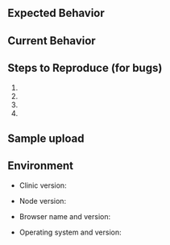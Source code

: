 ## Expected Behavior
<!--- If you're describing a bug, tell us what should happen -->
<!--- If you're suggesting a change/improvement, tell us how it should work -->

## Current Behavior
<!--- If describing a bug, tell us what happens instead of the expected behavior -->
<!--- If suggesting a change/improvement, explain the difference from current behavior -->

## Steps to Reproduce (for bugs)
<!--- Provide an unambiguous set of steps to reproduce this bug -->
1.
2.
3.
4.

## Sample upload
<!--- Please `clinic upload` your generated sample and paste the link here -->

## Environment
<!--- Check with `clinic -v` and `clinic doctor -v` -->
<!--- e.g. Clinic v0.8.1 Doctor v2.4.1 -->
* Clinic version: 

<!--- Check with `node -v` and `npm -v` -->
<!--- e.g. Node v10.2.1 npm v6.0.1 -->
* Node version: 

<!--- See https://whatbrowser.org/ -->
<!--- e.g. Chrome 67 -->
* Browser name and version: 

<!--- See http://whatsmyos.com/ -->
<!--- e.g. OSX 10.11.5 -->
* Operating system and version: 
